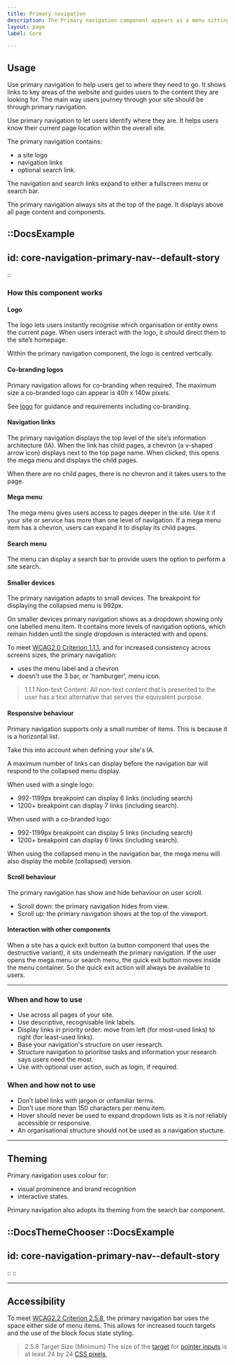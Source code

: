```yaml
---
title: Primary navigation
description: The Primary navigation component appears as a menu sitting at the top of the page and contains links to site’s content pages. 
layout: page
label: Core

---
```


## Usage

Use primary navigation to help users get to where they need to go. It shows links to key areas of the website and guides users to the content they are looking for. The main way users journey through your site should be through primary navigation.

Use primary navigation to let users identify where they are. It helps users know their current page location within the overall site. 

The primary navigation contains:
- a site logo
- navigation links
- optional search link.

The navigation and search links expand to either a fullscreen menu or search bar.

The primary navigation always sits at the top of the page. It displays above all page content and components.

::DocsExample
---
id: core-navigation-primary-nav--default-story
---
::

### How this component works
#### Logo
The logo lets users instantly recognise which organisation or entity owns the current page. When users interact with the logo, it should direct them to the site’s homepage. 

Within the primary navigation component, the logo is centred vertically.

#### Co-branding logos
Primary navigation allows for co-branding when required. The maximum size a co-branded logo can appear is 40h x 140w pixels.

See [logo](/design-system/styles/logo/) for guidance and requirements including co-branding.

#### Navigation links 
The primary navigation displays the top level of the site’s information architecture (IA). When the link has child pages, a chevron (a v-shaped arrow icon) displays next to the top page name. When clicked, this opens the mega menu and displays the child pages.

When there are no child pages, there is no chevron and it takes users to the page. 

#### Mega menu
The mega menu gives users access to pages deeper in the site. Use it if your site or service has more than one level of navigation. If a mega menu item has a chevron, users can expand it to display its child pages.

#### Search menu
The menu can display a search bar to provide users the option to perform a site search. 

#### Smaller devices
The primary navigation adapts to small devices. The breakpoint for displaying the collapsed menu is 992px.

On smaller devices primary navigation shows as a dropdown showing only one labelled menu item. It contains more levels of navigation options, which remain hidden until the single dropdown is interacted with and opens. 

To meet [WCAG2.0 Criterion 1.1.1](https://www.w3.org/TR/UNDERSTANDING-WCAG20/text-equiv.html), and for increased consistency across screens sizes, the primary navigation:
- uses the menu label and a chevron
- doesn't use the 3 bar, or 'hamburger', menu icon.

> 1.1.1 Non-text Content: All non-text content that is presented to the user has a text alternative that serves the equivalent purpose.

#### Responsive behaviour
Primary navigation supports only a small number of items. This is because it is a horizontal list.

Take this into account when defining your site's IA.

A maximum number of links can display before the navigation bar will respond to the collapsed menu display.

When used with a single logo:
- 992-1199px breakpoint can display 6 links (including search)
- 1200+ breakpoint can display 7 links (including search).

When used with a co-branded logo:
- 992-1199px breakpoint can display 5 links (including search)
- 1200+ breakpoint can display 6 links (including search).

When using the collapsed menu in the navigation bar, the mega menu will also display the mobile (collapsed) version.

#### Scroll behaviour 
The primary navigation has show and hide behaviour on user scroll.
- Scroll down: the primary navigation hides from view.
- Scroll up: the primary navigation shows at the top of the viewport. 

#### Interaction with other components
When a site has a quick exit button (a button component that uses the destructive variant), it sits underneath the primary navigation. If the user opens the mega menu or search menu, the quick exit button moves inside the menu container. So the quick exit action will always be available to users.

---

### When and how to use
- Use across all pages of your site.
- Use descriptive, recognisable link labels.
- Display links in priority order: move from left (for most-used links) to right (for least-used links).
- Base your navigation's structure on user research.
- Structure navigation to prioritise tasks and information your research says users need the most. 
- Use with optional user action, such as login, if required.

### When and how not to use
- Don’t label links with jargon or unfamiliar terms.
- Don't use more than 150 characters per menu item.
- Hover should never be used to expand dropdown lists as it is not reliably accessible or responsive.
- An organisational structure should not be used as a navigation stucture.
---

## Theming
Primary navigation uses colour for:
- visual prominence and brand recognition
- interactive states.

Primary navigation also adopts its theming from the search bar component.

::DocsThemeChooser
  ::DocsExample
  ---
  id: core-navigation-primary-nav--default-story
  ---
  ::
::

---

## Accessibility 
To meet [WCAG2.2 Criterion 2.5.8](https://www.w3.org/WAI/WCAG22/Understanding/target-size-minimum), the primary navigation bar uses the space either side of menu items. This allows for increased touch targets and the use of the block focus state styling.

> 2.5.8 Target Size (Minimum) The size of the [target](https://www.w3.org/WAI/WCAG22/Understanding/target-size-minimum#dfn-target) for [pointer inputs](https://www.w3.org/WAI/WCAG22/Understanding/target-size-minimum#dfn-pointer-input) is at least 24 by 24 [CSS pixels](https://www.w3.org/WAI/WCAG22/Understanding/target-size-minimum#dfn-css-pixel),

